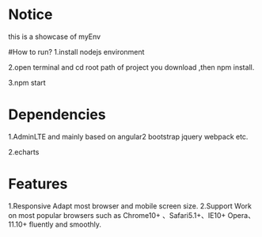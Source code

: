# Notice
this is a showcase of myEnv

#How to run?
1.install nodejs environment

2.open terminal and cd root path of project you download ,then npm install.

3.npm start

# Dependencies
1.AdminLTE and mainly based on angular2 bootstrap jquery webpack etc.

2.echarts 

# Features
1.Responsive
  Adapt most browser and mobile screen size.
2.Support
  Work on most popular browsers such as Chrome10+ 、Safari5.1+、IE10+ Opera、11.10+ fluently and smoothly.





